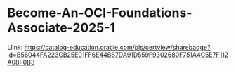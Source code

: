 # Become-An-OCI-Foundations-Associate-2025-1

Llink: https://catalog-education.oracle.com/pls/certview/sharebadge?id=B56044FA223CB25E01FF6E44B87DA91D559F9302680F751A4C5E7F112A08F0B3
